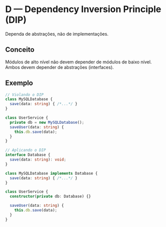 # D — Dependency Inversion Principle (DIP)

Dependa de abstrações, não de implementações.

## Conceito
Módulos de alto nível não devem depender de módulos de baixo nível. Ambos devem depender de abstrações (interfaces).

## Exemplo
```ts
// Violando o DIP
class MySQLDatabase {
  save(data: string) { /*...*/ }
}

class UserService {
  private db = new MySQLDatabase();
  saveUser(data: string) {
    this.db.save(data);
  }
}

// Aplicando o DIP
interface Database {
  save(data: string): void;
}

class MySQLDatabase implements Database {
  save(data: string) { /*...*/ }
}

class UserService {
  constructor(private db: Database) {}

  saveUser(data: string) {
    this.db.save(data);
  }
}
